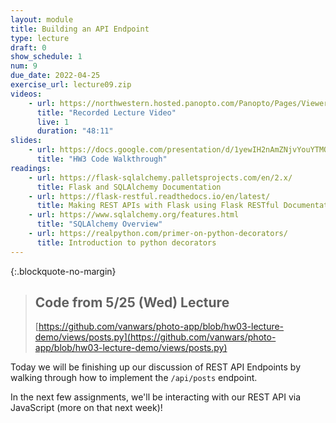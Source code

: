 ```yaml
---
layout: module
title: Building an API Endpoint
type: lecture
draft: 0
show_schedule: 1
num: 9
due_date: 2022-04-25
exercise_url: lecture09.zip
videos:
    - url: https://northwestern.hosted.panopto.com/Panopto/Pages/Viewer.aspx?id=6b06ca38-3078-4087-9f39-ae8201286d11
      title: "Recorded Lecture Video"
      live: 1
      duration: "48:11"
slides: 
    - url: https://docs.google.com/presentation/d/1yewIH2nAmZNjvYouYTMQrNCSXepVmNr1oQf5O_hcfsk/edit?usp=sharing
      title: "HW3 Code Walkthrough"
readings:
    - url: https://flask-sqlalchemy.palletsprojects.com/en/2.x/
      title: Flask and SQLAlchemy Documentation
    - url: https://flask-restful.readthedocs.io/en/latest/
      title: Making REST APIs with Flask using Flask RESTful Documentation
    - url: https://www.sqlalchemy.org/features.html
      title: "SQLAlchemy Overview"
    - url: https://realpython.com/primer-on-python-decorators/
      title: Introduction to python decorators
---
```


{:.blockquote-no-margin}
> ## Code from 5/25 (Wed) Lecture
> [https://github.com/vanwars/photo-app/blob/hw03-lecture-demo/views/posts.py](https://github.com/vanwars/photo-app/blob/hw03-lecture-demo/views/posts.py)

Today we will be finishing up our discussion of REST API Endpoints by walking through how to implement the `/api/posts` endpoint.

In the next few assignments, we'll be interacting with our REST API via JavaScript (more on that next week)!
